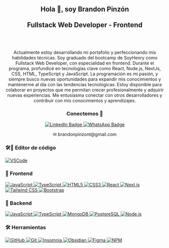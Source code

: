 <div id="header" align="center" >
  <h2 align="center">
  Hola 👋, soy Brandon Pinzón
  <br/>
  <br/>
  Fullstack Web Developer - Frontend
  </h2>
</div>
<br/>
<br/>
<div id="header" align="center" >
  <p align="center">
  Actualmente estoy desarrollando mi portafolio y perfeccionando mis habilidades técnicas. Soy graduado del bootcamp de SoyHenry como Fullstack Web Developer, con especialidad en frontend. Durante el programa, profundicé en tecnologías clave como React, Node.js, NextJs, CSS, HTML, TypeScript y JavaScript. La programación es mi pasión, y siempre busco nuevas oportunidades para expandir mis conocimientos y mantenerme al día con las tendencias tecnológicas. Estoy disponible para colaborar en proyectos que me permitan crecer profesionalmente y adquirir nuevas experiencias. Me entusiasma conectar con otros desarrolladores y contribuir con mis conocimientos y aprendizajes.
  </p>
  <h3>
    Conectemos 🤝
  </h3>
</div>

<div id="badges" align="center" >
  <a href="https://www.linkedin.com/in/brandon-smith-pinz%C3%B3n-tovar-frontend-developer/" target="_blank" >
    <img src="https://img.shields.io/badge/LinkedIn-blue?style=for-the-badge&logo=linkedin&logoColor=white" alt="LinkedIn Badge"/>
  </a>
  <a href="https://wa.link/ipmfk4" target="_blank" >
    <img src="https://img.shields.io/badge/WhatsApp-brightgreen?style=for-the-badge&logo=whatsapp&logoColor=white" alt="WhatsApp Badge"/>
  </a>
    
  <p>✉ brandonpinzont@gmail.com </p>
</div>

### 🛠🧰 Editor de código

<a href="https://code.visualstudio.com/" target="_blank">
  <img src="https://img.shields.io/badge/VSCode-0078D4?style=for-the-badge&logo=visual%20studio%20code&logoColor=white" alt="VSCode"/>
</a>

### 🎨 Frontend

<a href="https://developer.mozilla.org/en-US/docs/Web/JavaScript" target="_blank">
  <img src="https://img.shields.io/badge/JavaScript-323330?style=for-the-badge&logo=javascript&logoColor=F7DF1E" alt="JavaScript"/>
</a>
<a href="https://www.typescriptlang.org/" target="_blank">
  <img src="https://img.shields.io/badge/TypeScript-007ACC?style=for-the-badge&logo=typescript&logoColor=white" alt="TypeScript"/>
</a>
<a href="https://developer.mozilla.org/en-US/docs/Web/HTML" target="_blank">
  <img src="https://img.shields.io/badge/HTML5-E34F26?style=for-the-badge&logo=html5&logoColor=white" alt="HTML5"/>
</a>
<a href="https://developer.mozilla.org/en-US/docs/Web/CSS" target="_blank">
  <img src="https://img.shields.io/badge/CSS3-1572B6?style=for-the-badge&logo=css3&logoColor=white" alt="CSS3"/>
</a>
<a href="https://reactjs.org/" target="_blank">
  <img src="https://img.shields.io/badge/React-20232A?style=for-the-badge&logo=react&logoColor=61DAFB" alt="React"/>
</a>
<a href="https://nextjs.org/" target="_blank">
  <img src="https://img.shields.io/badge/next%20js-000000?style=for-the-badge&logo=nextdotjs&logoColor=white" alt="Next.js"/>
</a>
<a href="https://tailwindcss.com/" target="_blank">
  <img src="https://img.shields.io/badge/Tailwind_CSS-38B2AC?style=for-the-badge&logo=tailwind-css&logoColor=white" alt="Tailwind CSS"/>
</a>
<a href="https://getbootstrap.com/" target="_blank">
  <img src="https://img.shields.io/badge/Bootstrap-563D7C?style=for-the-badge&logo=bootstrap&logoColor=white" alt="Bootstrap"/>
</a>

### 🧰 Backend

<a href="https://developer.mozilla.org/en-US/docs/Web/JavaScript" target="_blank">
  <img src="https://img.shields.io/badge/JavaScript-323330?style=for-the-badge&logo=javascript&logoColor=F7DF1E" alt="JavaScript"/>
</a>
<a href="https://www.typescriptlang.org/" target="_blank">
  <img src="https://img.shields.io/badge/TypeScript-007ACC?style=for-the-badge&logo=typescript&logoColor=white" alt="TypeScript"/>
</a>
<a href="https://www.mongodb.com/" target="_blank">
  <img src="https://img.shields.io/badge/MongoDB-4EA94B?style=for-the-badge&logo=mongodb&logoColor=white" alt="MongoDB"/>
</a>
<a href="https://www.postgresql.org/" target="_blank">
  <img src="https://img.shields.io/badge/PostgreSQL-316192?style=for-the-badge&logo=postgresql&logoColor=white" alt="PostgreSQL"/>
</a>
<a href="https://nodejs.org/" target="_blank">
  <img src="https://img.shields.io/badge/Node%20js-339933?style=for-the-badge&logo=nodedotjs&logoColor=white" alt="Node.js"/>
</a>

### 🛠 Herramientas

<a href="https://github.com/" target="_blank">
  <img src="https://img.shields.io/badge/GitHub-100000?style=for-the-badge&logo=github&logoColor=white" alt="GitHub"/>
</a>
<a href="https://git-scm.com/" target="_blank">
  <img src="https://img.shields.io/badge/GIT-E44C30?style=for-the-badge&logo=git&logoColor=white" alt="Git"/>
</a>
<a href="https://insomnia.rest/" target="_blank">
  <img src="https://img.shields.io/badge/Insomnia-5849be?style=for-the-badge&logo=Insomnia&logoColor=white" alt="Insomnia"/>
</a>
<a href="https://obsidian.md/" target="_blank">
  <img src="https://img.shields.io/badge/Obsidian-483699?style=for-the-badge&logo=Obsidian&logoColor=white" alt="Obsidian"/>
</a>
<a href="https://www.figma.com/" target="_blank">
  <img src="https://img.shields.io/badge/Figma-F24E1E?style=for-the-badge&logo=figma&logoColor=white" alt="Figma"/>
</a>
<a href="https://www.npmjs.com/" target="_blank">
  <img src="https://img.shields.io/badge/npm-CB3837?style=for-the-badge&logo=npm&logoColor=white" alt="NPM"/>
</a>
